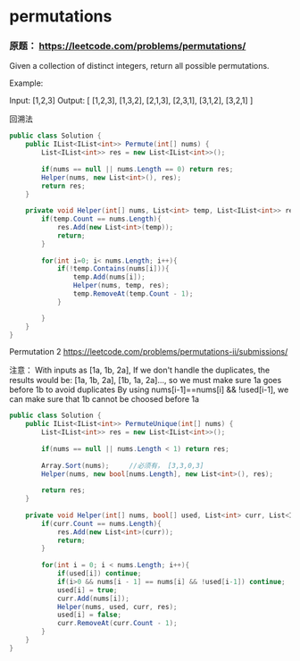 # permutations

### 原题： https://leetcode.com/problems/permutations/

Given a collection of distinct integers, return all possible permutations.

Example:

Input: [1,2,3]
Output:
[
  [1,2,3],
  [1,3,2],
  [2,1,3],
  [2,3,1],
  [3,1,2],
  [3,2,1]
]

回溯法

```c#
public class Solution {
    public IList<IList<int>> Permute(int[] nums) {
        List<IList<int>> res = new List<IList<int>>();
        
        if(nums == null || nums.Length == 0) return res;
        Helper(nums, new List<int>(), res);
        return res;
    }
    
    private void Helper(int[] nums, List<int> temp, List<IList<int>> res){
        if(temp.Count == nums.Length){
            res.Add(new List<int>(temp));
            return;
        }
        
        for(int i=0; i< nums.Length; i++){
            if(!temp.Contains(nums[i])){
                temp.Add(nums[i]);
                Helper(nums, temp, res);
                temp.RemoveAt(temp.Count - 1);
            }

        }
    }
}
```


Permutation 2
https://leetcode.com/problems/permutations-ii/submissions/

注意：
With inputs as [1a, 1b, 2a],
If we don't handle the duplicates, the results would be: [1a, 1b, 2a], [1b, 1a, 2a]...,
so we must make sure 1a goes before 1b to avoid duplicates
By using nums[i-1]==nums[i] && !used[i-1], we can make sure that 1b cannot be choosed before 1a



```c#
public class Solution {
    public IList<IList<int>> PermuteUnique(int[] nums) {
        List<IList<int>> res = new List<IList<int>>();
        
        if(nums == null || nums.Length < 1) return res;
        
        Array.Sort(nums);     //必须有， [3,3,0,3]
        Helper(nums, new bool[nums.Length], new List<int>(), res);
        
        return res;
    }
    
    private void Helper(int[] nums, bool[] used, List<int> curr, List<IList<int>> res){
        if(curr.Count == nums.Length){
            res.Add(new List<int>(curr));
            return;
        }
        
        for(int i = 0; i < nums.Length; i++){
            if(used[i]) continue;
            if(i>0 && nums[i - 1] == nums[i] && !used[i-1]) continue;         //因为之前的重复元素一定已经算过了，所以不能重复算
            used[i] = true;
            curr.Add(nums[i]);
            Helper(nums, used, curr, res);
            used[i] = false;
            curr.RemoveAt(curr.Count - 1);
        }
    }
}
```


